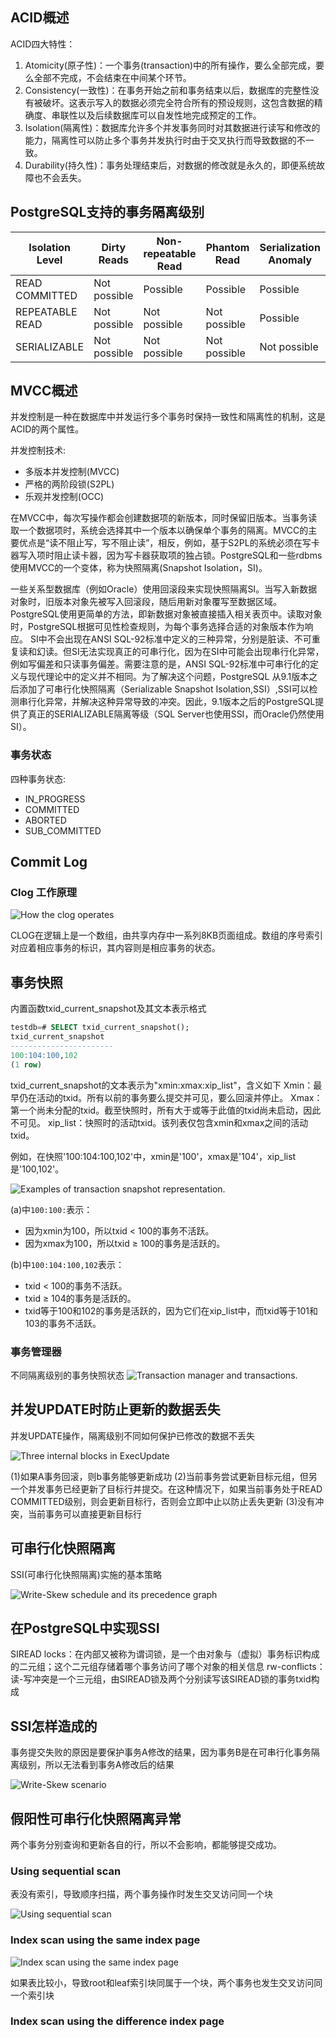 
## ACID概述

ACID四大特性：
1. Atomicity(原子性)：一个事务(transaction)中的所有操作，要么全部完成，要么全部不完成，不会结束在中间某个环节。
2. Consistency(一致性)：在事务开始之前和事务结束以后，数据库的完整性没有被破坏。这表示写入的数据必须完全符合所有的预设规则，这包含数据的精确度、串联性以及后续数据库可以自发性地完成预定的工作。
3. Isolation(隔离性)：数据库允许多个并发事务同时对其数据进行读写和修改的能力，隔离性可以防止多个事务并发执行时由于交叉执行而导致数据的不一致。
3. Durability(持久性)：事务处理结束后，对数据的修改就是永久的，即便系统故障也不会丢失。

## PostgreSQL支持的事务隔离级别

| Isolation Level | Dirty Reads  | Non-repeatable Read | Phantom Read | Serialization Anomaly |
|-----------------|--------------|---------------------|--------------|-----------------------|
| READ COMMITTED  | Not possible | Possible            | Possible     | Possible              |
| REPEATABLE READ | Not possible | Not possible        | Not possible | Possible              |
| SERIALIZABLE    | Not possible | Not possible        | Not possible | Not possible          |


## MVCC概述

并发控制是一种在数据库中并发运行多个事务时保持一致性和隔离性的机制，这是ACID的两个属性。

并发控制技术:
- 多版本并发控制(MVCC)
- 严格的两阶段锁(S2PL)
- 乐观并发控制(OCC)

在MVCC中，每次写操作都会创建数据项的新版本，同时保留旧版本。当事务读取一个数据项时，系统会选择其中一个版本以确保单个事务的隔离。MVCC的主要优点是“读不阻止写，写不阻止读”，相反，例如，基于S2PL的系统必须在写卡器写入项时阻止读卡器，因为写卡器获取项的独占锁。PostgreSQL和一些rdbms使用MVCC的一个变体，称为快照隔离(Snapshot Isolation，SI)。

一些关系型数据库（例如Oracle）使用回滚段来实现快照隔离SI。当写入新数据对象时，旧版本对象先被写入回滚段，随后用新对象覆写至数据区域。PostgreSQL使用更简单的方法，即新数据对象被直接插入相关表页中。读取对象时，PostgreSQL根据可见性检查规则，为每个事务选择合适的对象版本作为响应。
SI中不会出现在ANSI SQL-92标准中定义的三种异常，分别是脏读、不可重复读和幻读。但SI无法实现真正的可串行化，因为在SI中可能会出现串行化异常，例如写偏差和只读事务偏差。需要注意的是，ANSI SQL-92标准中可串行化的定义与现代理论中的定义并不相同。为了解决这个问题，PostgreSQL 从9.1版本之后添加了可串行化快照隔离（Serializable Snapshot Isolation,SSI）,SSI可以检测串行化异常，并解决这种异常导致的冲突。因此，9.1版本之后的PostgreSQL提供了真正的SERIALIZABLE隔离等级（SQL Server也使用SSI，而Oracle仍然使用SI）。



### 事务状态

四种事务状态:
- IN_PROGRESS
- COMMITTED
- ABORTED
- SUB_COMMITTED



## Commit Log

### Clog 工作原理

![How the clog operates](./images/fig-5-07.png)

CLOG在逻辑上是一个数组，由共享内存中一系列8KB页面组成。数组的序号索引对应着相应事务的标识，其内容则是相应事务的状态。

## 事务快照

内置函数txid_current_snapshot及其文本表示格式

```sql
testdb=# SELECT txid_current_snapshot();
txid_current_snapshot
-----------------------
100:104:100,102
(1 row)
```

txid_current_snapshot的文本表示为"xmin:xmax:xip_list"，含义如下
Xmin：最早仍在活动的txid。所有以前的事务要么提交并可见，要么回滚并停止。
Xmax：第一个尚未分配的txid。截至快照时，所有大于或等于此值的txid尚未启动，因此不可见。
xip_list：快照时的活动txid。该列表仅包含xmin和xmax之间的活动txid。

例如，在快照'100:104:100,102'中，xmin是'100'，xmax是'104'，xip_list是'100,102'。

![Examples of transaction snapshot representation.](./images/fig-5-08.png)

(a)中`100:100:`表示：
- 因为xmin为100，所以txid < 100的事务不活跃。
- 因为xmax为100，所以txid ≥ 100的事务是活跃的。

(b)中`100:104:100,102`表示：
- txid < 100的事务不活跃。
- txid ≥ 104的事务是活跃的。
- txid等于100和102的事务是活跃的，因为它们在xip_list中，而txid等于101和103的事务不活跃。

### 事务管理器

不同隔离级别的事务快照状态
![Transaction manager and transactions.](./images/fig-5-09.png)


## 并发UPDATE时防止更新的数据丢失

并发UPDATE操作，隔离级别不同如何保护已修改的数据不丢失

![Three internal blocks in ExecUpdate](./images/fig-5-11.png)

(1)如果A事务回滚，则b事务能够更新成功
(2)当前事务尝试更新目标元组，但另一个并发事务已经更新了目标行并提交。在这种情况下，如果当前事务处于READ COMMITTED级别，则会更新目标行，否则会立即中止以防止丢失更新
(3)没有冲突，当前事务可以直接更新目标行


## 可串行化快照隔离

SSI(可串行化快照隔离)实施的基本策略

![Write-Skew schedule and its precedence graph](./images/fig-5-12.png)

## 在PostgreSQL中实现SSI

SIREAD locks：在内部又被称为谓词锁，是一个由对象与（虚拟）事务标识构成的二元组；这个二元组存储着哪个事务访问了哪个对象的相关信息
rw-conflicts：读-写冲突是一个三元组，由SIREAD锁及两个分别读写该SIREAD锁的事务txid构成

## SSI怎样造成的

事务提交失败的原因是要保护事务A修改的结果，因为事务B是在可串行化事务隔离级别，所以无法看到事务A修改后的结果

![Write-Skew scenario](./images/fig-5-12.png)

## 假阳性可串行化快照隔离异常

两个事务分别查询和更新各自的行，所以不会影响，都能够提交成功。

### Using sequential scan

表没有索引，导致顺序扫描，两个事务操作时发生交叉访问同一个块


![Using sequential scan](./images/fig-5-17.png)

### Index scan using the same index page

![Index scan using the same index page](./images/fig-5-19.png)

如果表比较小，导致root和leaf索引块同属于一个块，两个事务也发生交叉访问同一个索引块

### Index scan using the difference index page

